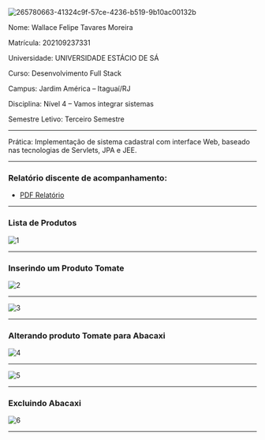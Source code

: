 
![265780663-41324c9f-57ce-4236-b519-9b10ac00132b](https://github.com/Wfelipetm/MissaoPraticaN4_Mundo3/assets/108297008/798568a5-02e3-4b23-8e47-000e20f8af5b)


Nome: Wallace Felipe Tavares Moreira 

Matrícula: 202109237331

Universidade: UNIVERSIDADE ESTÁCIO DE SÁ

Curso: Desenvolvimento Full Stack

Campus: Jardim América – Itaguaí/RJ

Disciplina: Nível 4 – Vamos integrar sistemas

Semestre Letivo: Terceiro Semestre


-------------------------------------------------------------------------------

Prática: Implementação de sistema cadastral com interface Web, baseado nas tecnologias de Servlets, JPA e JEE. 

-------------------------------------------------------------------------------





### Relatório discente de acompanhamento:
- [PDF Relatório](https://github.com/Wfelipetm/MissaoPraticaN4_Mundo3/blob/main/Relat%C3%B3rio_N4.pdf)

-------------------------------------------------------------------------------
### Lista de Produtos

![1](https://github.com/Wfelipetm/MissaoPraticaN4_Mundo3/assets/108297008/3c6e6f6e-8624-4656-903a-c6919b8a1043)


-------------------------------------------------------------------------------
### Inserindo um Produto Tomate


![2](https://github.com/Wfelipetm/MissaoPraticaN4_Mundo3/assets/108297008/e7cd226d-9cb6-40e0-8b14-aa3edabb3531)


-------------------------------------------------------------------------------


![3](https://github.com/Wfelipetm/MissaoPraticaN4_Mundo3/assets/108297008/8f8691b8-2fee-4e16-9c2a-16ba795bb79a)

-------------------------------------------------------------------------------
### Alterando produto Tomate para Abacaxi 

![4](https://github.com/Wfelipetm/MissaoPraticaN4_Mundo3/assets/108297008/969593db-6bf0-43fe-8b0a-920a284ed1cd)

-------------------------------------------------------------------------------


![5](https://github.com/Wfelipetm/MissaoPraticaN4_Mundo3/assets/108297008/c82d77de-8eeb-4de4-bcc5-376258423c4d)

-------------------------------------------------------------------------------
 



### Excluindo Abacaxi

![6](https://github.com/Wfelipetm/MissaoPraticaN4_Mundo3/assets/108297008/749edd1a-3161-4eb9-9976-4641cebfc72a)


-------------------------------------------------------------------------------
